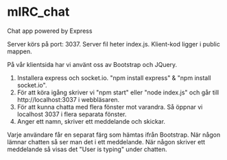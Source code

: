 # mIRC_chat
Chat app powered by Express 

Server körs på port: 3037.
Server fil heter index.js.
Klient-kod ligger i public mappen.

På vår klientsida har vi använt oss av Bootstrap och JQuery.

1. Installera express och socket.io. "npm install express" & "npm install socket.io".
2. För att köra igång skriver vi "npm start" eller "node index.js" och går till http://localhost:3037 i webbläsaren.
3. För att kunna chatta med flera fönster mot varandra. Så öppnar vi localhost 3037 i flera separata fönster. 
4. Anger ett namn, skriver ett meddelande och skickar.

Varje användare får en separat färg som hämtas ifrån Bootstrap.
När någon lämnar chatten så ser man det i ett meddelande.
När någon skriver ett meddelande så visas det "User is typing" under chatten.
   